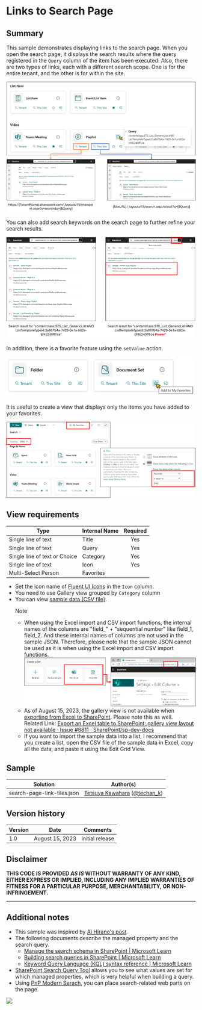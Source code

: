 # Links to Search Page

## Summary

This sample demonstrates displaying links to the search page. When you open the search page, it displays the search results where the query registered in the `Query` column of the item has been executed. Also, there are two types of links, each with a different search scope. One is for the entire tenant, and the other is for within the site.

![screenshot of the sample](./assets/screenshot.png)

You can also add search keywords on the search page to further refine your search results.

![screenshot of the search result](./assets/search-result.png)

In addition, there is a favorite feature using the `setValue` action.

![screenshot of the favorite feature](./assets/favorite.png)

It is useful to create a view that displays only the items you have added to your favorites.

![screenshot of the my favorites view](./assets/my-favorites-view.png)

## View requirements

|Type                         |Internal Name|Required|
|-----------------------------|-------------|:------:|
|Single line of text          |Title        |Yes     |
|Single line of text          |Query        |Yes     |
|Single line of text or Choice|Category     |Yes     |
|Single line of text          |Icon         |Yes     |
|Multi-Select Person          |Favorites    |        |

- Set the icon name of [Fluent UI Icons](https://developer.microsoft.com/fluentui#/styles/web/icons) in the `Icon` column.
- You need to use Gallery view grouped by `Category` column
- You can view [sample data (CSV file)](./assets/sample-data.csv).
    > [!NOTE]  
    > - When using the Excel import and CSV import functions, the internal names of the columns are "field_" + "sequential number" like field_1, field_2. And these internal names of columns are not used in the sample JSON. Therefore, please note that the sample JSON cannot be used as it is when using the Excel import and CSV import functions.  
    > ![screenshot of internal name of column when Excel import and CSV imported](./assets/excel-csv-import.png)
    > - As of August 15, 2023, the gallery view is not available when [exporting from Excel to SharePoint](https://support.microsoft.com/office/export-an-excel-table-to-sharepoint-974544f9-94bc-4aa8-9159-97282d256dab). Please note this as well.  
    > Related Link: [Export an Excel table to SharePoint: gallery view layout not available · Issue #8811 · SharePoint/sp-dev-docs](https://github.com/SharePoint/sp-dev-docs/issues/8811)
    > - If you want to import the sample data into a list, I recommend that you create a list, open the CSV file of the sample data in Excel, copy all the data, and paste it using the Edit Grid View.

## Sample

Solution|Author(s)
--------|---------
search-page-link-tiles.json | [Tetsuya Kawahara](https://github.com/tecchan1107) ([@techan_k](https://twitter.com/techan_k))

## Version history

Version |Date            |Comments
--------|----------------|--------------------------------
1.0     |August 15, 2023 |Initial release

## Disclaimer
**THIS CODE IS PROVIDED *AS IS* WITHOUT WARRANTY OF ANY KIND, EITHER EXPRESS OR IMPLIED, INCLUDING ANY IMPLIED WARRANTIES OF FITNESS FOR A PARTICULAR PURPOSE, MERCHANTABILITY, OR NON-INFRINGEMENT.**

---

## Additional notes

- This sample was inspired by [Ai Hirano's post](https://twitter.com/ai_yamasaki/status/1545353487533232130).
- The following documents describe the managed property and the search query.
  - [Manage the search schema in SharePoint | Microsoft Learn](https://learn.microsoft.com/sharepoint/manage-search-schema)
  - [Building search queries in SharePoint | Microsoft Learn](https://learn.microsoft.com/sharepoint/dev/general-development/building-search-queries-in-sharepoint)
  - [Keyword Query Language (KQL) syntax reference | Microsoft Learn](https://learn.microsoft.com/sharepoint/dev/general-development/keyword-query-language-kql-syntax-reference)
- [SharePoint Search Query Tool](https://github.com/pnp/PnP-Tools/tree/master/Solutions/SharePoint.Search.QueryTool) allows you to see what values are set for which managed properties, which is very helpful when building a query.
- Using [PnP Modern Serach](https://microsoft-search.github.io/pnp-modern-search/), you can place search-related web parts on the page.

<img src="https://pnptelemetry.azurewebsites.net/list-formatting/view-samples/search-page-link-tiles" />